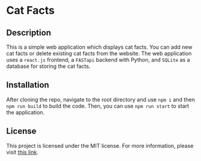 # Cat Facts

## Description

This is a simple web application which displays cat facts. You can add new cat facts or delete existing cat facts from the website. The web application uses a `react.js` frontend, a `FASTapi` backend with Python, and `SQLite` as a database for storing the cat facts.

## Installation

After cloning the repo, navigate to the root directory and use `npm i` and then `npm run build` to build the code. Then, you can use `npm run start` to start the application. 

## License

This project is licensed under the MIT license. For more information, please visit [this link](https://opensource.org/licenses/MIT).
